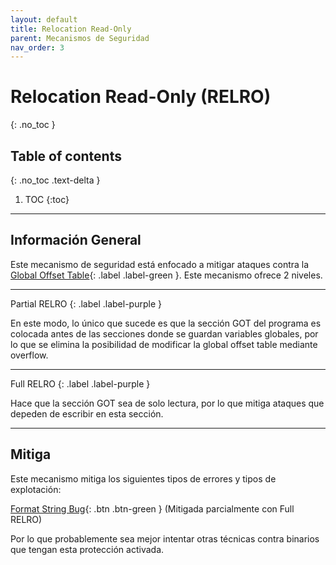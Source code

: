```yaml
---
layout: default
title: Relocation Read-Only
parent: Mecanismos de Seguridad
nav_order: 3
---
```


# Relocation Read-Only (RELRO)
{: .no_toc }

## Table of contents
{: .no_toc .text-delta }

1. TOC
{:toc}

---

## Información General

Este mecanismo de seguridad está enfocado a mitigar ataques contra la 
[Global Offset Table](../../conceptos/got.html){: .label .label-green }.
Este mecanismo ofrece 2 niveles.

---

Partial RELRO
{: .label .label-purple }

En este modo, lo único que sucede es que la sección GOT del programa
es colocada antes de las secciones donde se guardan variables globales,
por lo que se elimina la posibilidad de modificar la global offset
table mediante overflow.

---

Full RELRO
{: .label .label-purple }

Hace que la sección GOT sea de solo lectura, por lo que mitiga ataques
que depeden de escribir en esta sección.

---

## Mitiga

Este mecanismo mitiga los siguientes tipos de errores y tipos de explotación:

[Format String Bug](../../tipos_errores/espacial/format_string.html){: .btn .btn-green } (Mitigada
parcialmente con Full RELRO)

Por lo que probablemente sea mejor intentar otras técnicas contra binarios
que tengan esta protección activada.